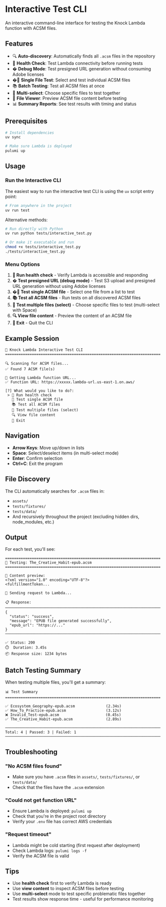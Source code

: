 # Interactive Test CLI

An interactive command-line interface for testing the Knock Lambda function with ACSM files.

## Features

- 🔍 **Auto-discovery**: Automatically finds all `.acsm` files in the repository
- 🏥 **Health Check**: Test Lambda connectivity before running tests
- � **Debug Mode**: Test presigned URL generation without consuming Adobe licenses
- �📂 **Single File Test**: Select and test individual ACSM files
- 📚 **Batch Testing**: Test all ACSM files at once
- 🔄 **Multi-select**: Choose specific files to test together
- 📄 **File Viewer**: Preview ACSM file content before testing
- 📊 **Summary Reports**: See test results with timing and status

## Prerequisites

```bash
# Install dependencies
uv sync

# Make sure Lambda is deployed
pulumi up
```

## Usage

### Run the Interactive CLI

The easiest way to run the interactive test CLI is using the `uv` script entry point:

```bash
# From anywhere in the project
uv run test
```

Alternative methods:

```bash
# Run directly with Python
uv run python tests/interactive_test.py

# Or make it executable and run
chmod +x tests/interactive_test.py
./tests/interactive_test.py
```

### Menu Options

1. **🏥 Run health check** - Verify Lambda is accessible and responding
2. **� Test presigned URL (debug mode)** - Test S3 upload and presigned URL generation without using Adobe licenses
3. **�📂 Test single ACSM file** - Select one file from a list to test
4. **📚 Test all ACSM files** - Run tests on all discovered ACSM files
5. **🔄 Test multiple files (select)** - Choose specific files to test (multi-select with Space)
6. **🔍 View file content** - Preview the content of an ACSM file
7. **🚪 Exit** - Quit the CLI

## Example Session

```
🚀 Knock Lambda Interactive Test CLI
======================================================================

🔍 Scanning for ACSM files...
✅ Found 7 ACSM file(s)

🔗 Getting Lambda function URL...
✅ Function URL: https://xxxxx.lambda-url.us-east-1.on.aws/

[?] What would you like to do?:
 > 🏥 Run health check
   📂 Test single ACSM file
   📚 Test all ACSM files
   🔄 Test multiple files (select)
   🔍 View file content
   🚪 Exit
```

## Navigation

- **Arrow Keys**: Move up/down in lists
- **Space**: Select/deselect items (in multi-select mode)
- **Enter**: Confirm selection
- **Ctrl+C**: Exit the program

## File Discovery

The CLI automatically searches for `.acsm` files in:

- `assets/`
- `tests/fixtures/`
- `tests/data/`
- And recursively throughout the project (excluding hidden dirs, node_modules, etc.)

## Output

For each test, you'll see:

```
======================================================================
📂 Testing: The_Creative_Habit-epub.acsm
======================================================================

📄 Content preview:
<?xml version="1.0" encoding="UTF-8"?>
<fulfillmentToken...

📡 Sending request to Lambda...

📋 Response:
──────────────────────────────────────────────────────────────────────
{
  "status": "success",
  "message": "EPUB file generated successfully",
  "epub_url": "https://..."
}
──────────────────────────────────────────────────────────────────────

✅ Status: 200
⏱️  Duration: 3.45s
📦 Response size: 1234 bytes
```

## Batch Testing Summary

When testing multiple files, you'll get a summary:

```
📊 Test Summary
======================================================================

✅ Ecosystem_Geography-epub.acsm              (2.34s)
✅ How_To_Practice-epub.acsm                  (3.12s)
❌ Invalid_Test-epub.acsm                     (0.45s)
✅ The_Creative_Habit-epub.acsm               (2.89s)

──────────────────────────────────────────────────────────────────────
Total: 4 | Passed: 3 | Failed: 1
──────────────────────────────────────────────────────────────────────
```

## Troubleshooting

### "No ACSM files found"

- Make sure you have `.acsm` files in `assets/`, `tests/fixtures/`, or `tests/data/`
- Check that the files have the `.acsm` extension

### "Could not get function URL"

- Ensure Lambda is deployed: `pulumi up`
- Check that you're in the project root directory
- Verify your `.env` file has correct AWS credentials

### "Request timeout"

- Lambda might be cold starting (first request after deployment)
- Check Lambda logs: `pulumi logs -f`
- Verify the ACSM file is valid

## Tips

- Use **health check** first to verify Lambda is ready
- Use **view content** to inspect ACSM files before testing
- Use **multi-select** mode to test specific problematic files together
- Test results show response time - useful for performance monitoring
